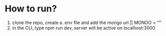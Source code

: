 # How to run?

1. clone the repo, create a .env file and add the mongo url || MONGO = ""
2. in the CLI, type npm run dev, server will be active on localhost:3000
